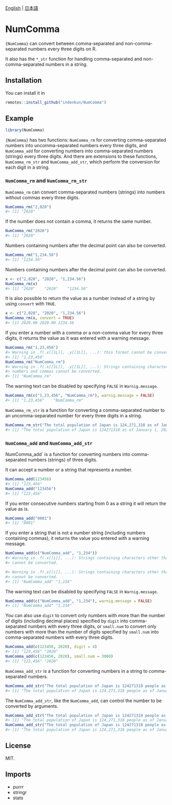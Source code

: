 
<!-- README.md is generated from README.Rmd. Please edit that file -->

[English](README.md) | [日本語](README_JP.md)

# NumComma

<!-- badges: start -->

<!-- badges: end -->

`{NumComma}` can convert between comma-separated and non-comma-separated
numbers every three digits on R.

It also has the `*_str` function for handling comma-separated and
non-comma-separated numbers in a string.

## Installation

You can install it in

``` r
remotes::install_github("indenkun/NumComma")
```

## Example

``` r
library(NumComma)
```

`{NumComma}` has two functions: `NumComma_rm` for converting
comma-separated numbers into uncomma-separated numbers every three
digits, and `NumComma_add` for converting numbers into comma-separated
numbers (strings) every three digits. And there are extensions to these
functions, `NumComma_rm_str` and `NumComma_add_str`, which perform the
conversion for each digit in a string.

### `NumComma_rm` and `NumComma_rm_str`

`NumComma_rm` can convert comma-separated numbers (strings) into numbers
without commas every three digits.

``` r
NumComma_rm("2,020")
#> [1] "2020"
```

If the number does not contain a comma, it returns the same number.

``` r
NumComma_rm("2020")
#> [1] "2020"
```

Numbers containing numbers after the decimal point can also be
converted.

``` r
NumComma_rm("1,234.56")
#> [1] "1234.56"
```

Numbers containing numbers after the decimal point can also be
converted.

``` r
x <- c("2,020", "2020", "1,234.56")
NumComma_rm(x)
#> [1] "2020"    "2020"    "1234.56"
```

It is also possible to return the value as a number instead of a string
by using `convert` with `TRUE`.

``` r
x <- c("2,020", "2020", "1,234.56")
NumComma_rm(x, convert = TRUE)
#> [1] 2020.00 2020.00 1234.56
```

If you enter a number with a comma or a non-comma value for every three
digits, it returns the value as it was entered with a warning message.

``` r
NumComma_rm("1,23,456")
#> Warning in .f(.x[[1L]], .y[[1L]], ...): this format cannot be converted.
#> [1] "1,23,456"
NumComma_rm("NumComma_rm")
#> Warning in .f(.x[[1L]], .y[[1L]], ...): Strings containing characters other than
#> numbers and commas cannot be converted.
#> [1] "NumComma_rm"
```

The warning text can be disabled by specifying `FALSE` in
`Warnig.message`.

``` r
NumComma_rm(c("1,23,456", "NumComma_rm"), warnig.message = FALSE)
#> [1] "1,23,456"    "NumComma_rm"
```

`NumComma_rm_str` is a function for converting a comma-separated number
to an uncomma-separated number for every three digits in a string.

``` r
NumComma_rm_str("The total population of Japan is 124,271,318 as of January 1, 2020.")
#> [1] "The total population of Japan is 124271318 as of January 1, 2020."
```

### `NumComma_add` and `NumComma_add_str`

NumComma\_add\` is a function for converting numbers into
comma-separated numbers (strings) of three digits.

It can accept a number or a string that represents a number.

``` r
NumComma_add(123456)
#> [1] "123,456"
NumComma_add("123456")
#> [1] "123,456"
```

If you enter consecutive numbers starting from 0 as a string it will
return the value as is.

``` r
NumComma_add("0001")
#> [1] "0001"
```

If you enter a string that is not a number string (including numbers
containing commas), it returns the value you entered with a warning
message.

``` r
NumComma_add(c("NumComma_add", "1,234"))
#> Warning in .f(.x[[i]], ...): Strings containing characters other than numbers
#> cannot be converted.

#> Warning in .f(.x[[i]], ...): Strings containing characters other than numbers
#> cannot be converted.
#> [1] "NumComma_add" "1,234"
```

The warning text can be disabled by specifying `FALSE` in
`Warnig.message`.

``` r
NumComma_add(c("NumComma_add", "1,234"), warnig.message = FALSE)
#> [1] "NumComma_add" "1,234"
```

You can also use `digit` to convert only numbers with more than the
number of digits (including decimal places) specified by `digit` into
comma-separated numbers with every three digits, or `small.num` to
convert only numbers with more than the number of digits specified by
`small.num` into comma-separated numbers with every three digits.

``` r
NumComma_add(c(123456, 2020), digit = 4)
#> [1] "123,456" "2020"
NumComma_add(c(123456, 2020), small.num = 3000)
#> [1] "123,456" "2020"
```

`NumComma_add_str` is a function for converting numbers in a string to
comma-separated numbers.

``` r
NumComma_add_str("The total population of Japan is 124271318 people as of January 1, 2020.")
#> [1] "The total population of Japan is 124,271,318 people as of January 1, 2,020."
```

The `NumComma_add_str`, like the `NumComma_add`, can control the number
to be converted by arguments.

``` r
NumComma_add_str("The total population of Japan is 124271318 people as of January 1, 2020.", digit = 4)
#> [1] "The total population of Japan is 124,271,318 people as of January 1, 2020."
NumComma_add_str("The total population of Japan is 124271318 people as of January 1, 2020.", small.num = 3000)
#> [1] "The total population of Japan is 124,271,318 people as of January 1, 2020."
```

## License

MIT.

## Imports

  - purrr
  - stringr
  - stats
